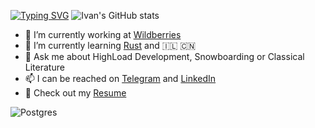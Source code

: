 [![Typing SVG](https://readme-typing-svg.herokuapp.com?color=%233514B1&size=40&duration=4000&width=1000&height=60&lines=Hey%F0%9F%91%8B+I'm+Ivan+Kashilov+%E2%80%93+Golang+developer+)](https://git.io/typing-svg)
![Ivan's GitHub stats](https://github-readme-stats.vercel.app/api?username=ikashilov&count_private=true&show_icons=true)

<!-- ### Hi there 👋 -->
- 🔭 I’m currently working at [Wildberries](https://us.wildberries.ru)
- 🌱 I’m currently learning [Rust](https://doc.rust-lang.org/book/title-page.html) and 🇮🇱 🇨🇳
- 💬 Ask me about HighLoad Development, Snowboarding or Classical Literature
- 📫 I can be reached on [Telegram](https://t.me/ikashilov) and [LinkedIn](https://www.linkedin.com/in/ikashilov/)
- :bookmark_tabs: Check out my [Resume](https://ikashilov.github.io/)
<!-- - 🐛 Amoung my skills are: Golang, Python, C++, Scala, PostgreSQL, ClickHouse, Git, Linux, numpy, pandas, sklearn -->
![Postgres](https://img.shields.io/badge/postgres-%23316192.svg?style=for-the-badge&logo=postgresql&logoColor=white)
<!-- [![Top Langs](https://github-readme-stats.vercel.app/api/top-langs/?username=ikashilov&layout=compact&exclude_repo=ikashilov.github.io)](https://github.com/anuraghazra/github-readme-stats) -->
